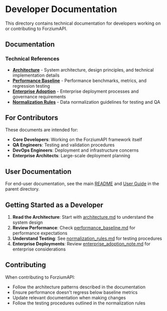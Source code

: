 # Developer Documentation

This directory contains technical documentation for developers working on or contributing to ForziumAPI.

## Documentation

### Technical References
- **[Architecture](architecture.md)** - System architecture, design principles, and technical implementation details
- **[Performance Baseline](performance_baseline.md)** - Performance benchmarks, metrics, and regression testing
- **[Enterprise Adoption](enterprise_adoption_note.md)** - Enterprise deployment processes and governance requirements
- **[Normalization Rules](normalization_rules.md)** - Data normalization guidelines for testing and QA

## For Contributors

These documents are intended for:
- **Core Developers**: Working on the ForziumAPI framework itself
- **QA Engineers**: Testing and validation procedures
- **DevOps Engineers**: Deployment and infrastructure concerns
- **Enterprise Architects**: Large-scale deployment planning

## User Documentation

For end-user documentation, see the main [README](../README.md) and [User Guide](../USER_GUIDE.md) in the parent directory.

## Getting Started as a Developer

1. **Read the Architecture**: Start with [architecture.md](architecture.md) to understand the system design
2. **Review Performance**: Check [performance_baseline.md](performance_baseline.md) for performance expectations
3. **Understand Testing**: See [normalization_rules.md](normalization_rules.md) for testing procedures
4. **Enterprise Deployments**: Review [enterprise_adoption_note.md](enterprise_adoption_note.md) for enterprise considerations

## Contributing

When contributing to ForziumAPI:
- Follow the architecture patterns described in the documentation
- Ensure performance doesn't regress below baseline metrics
- Update relevant documentation when making changes
- Follow the testing procedures outlined in the normalization rules
